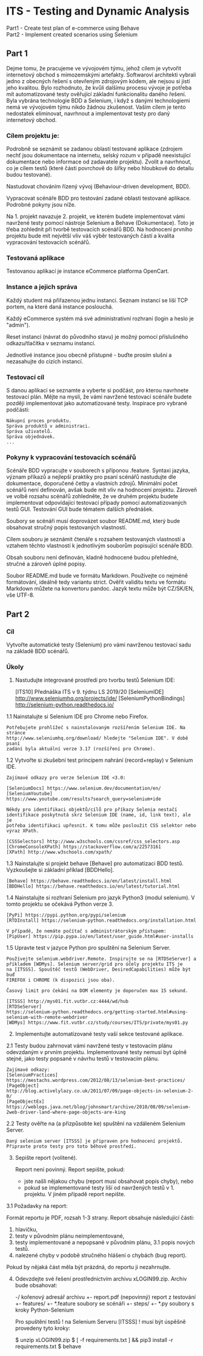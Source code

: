 # ITS - Testing and Dynamic Analysis

Part1 - Create test plan of e-commerce using Behave  
Part2 - Implement created scenarios using Selenium  

## Part 1
Dejme tomu, že pracujeme ve vývojovém týmu, jehož cílem je vytvořit internetový obchod s mimozemskými artefakty. Softwaroví architekti vybrali jedno z obecných řešení s otevřeným zdrojovým kódem, ale nejsou si jistí jeho kvalitou. Bylo rozhodnuto, že kvůli dalšímu procesu vývoje je potřeba mít automatizované testy ověřující základní funkcionalitu daného řešení. Byla vybrána technologie BDD a Selenium, i když s danými technologiemi nemá ve vývojovém týmu nikdo žádnou zkušenost. Vaším cílem je tento nedostatek eliminovat, navrhnout a implementovat testy pro daný internetový obchod.

### Cílem projektu je:
Podrobně se seznámit se zadanou oblastí testované aplikace (zdrojem nechť jsou dokumentace na internetu, selský rozum v případě neexistující dokumentace nebo informace od zadavatele projektu). Zvolit a navrhnout, co je cílem testů (které části povrchově do šířky nebo hloubkově do detailu budou testované).

Nastudovat chováním řízený vývoj (Behaviour-driven development, BDD).

Vypracovat scénáře BDD pro testování zadané oblasti testované aplikace. Podrobné pokyny jsou níže.

Na 1. projekt navazuje 2. projekt, ve kterém budete implementovat vámi navržené testy pomocí nástroje Selenium a Behave (Dokumentace). Toto je třeba zohlednit při tvorbě testovacích scénářů BDD. Na hodnocení prvního projektu bude mít největší vliv váš výběr testovaných částí a kvalita vypracování testovacích scénářů.

###  Testovaná aplikace

Testovanou aplikací je instance eCommerce platforma OpenCart.


### Instance a jejich správa
Každý student má přiřazenou jednu instanci. Seznam instancí se liší TCP portem, na které daná instance poslouchá.

Každý eCommerce systém má své administrativní rozhraní (login a heslo je "admin").

Reset instancí (návrat do původního stavu) je možný pomocí příslušného odkazu/tlačítka v seznamu instancí.

Jednotlivé instance jsou obecně přístupné - buďte prosím slušní a nezasahujte do cizích instancí.

### Testovací cíl
S danou aplikací se seznamte a vyberte si podčást, pro kterou navrhnete testovací plán. Mějte na mysli, že vámi navržené testovací scénáře budete později implementovat jako automatizované testy. Inspirace pro vybrané podčásti:

    Nákupní proces produktu.
    Správa produktů v administraci.
    Správa uživatelů.
    Správa objednávek.
    ...

### Pokyny k vypracování testovacích scénářů
Scénáře BDD vypracujte v souborech s příponou .feature. Syntaxi jazyka, význam příkazů a nejlepší praktiky pro psaní scénářů nastudujte dle dokumentace, doporučené četby a vlastních zdrojů. Minimální počet scénářů není definován, avšak bude mít vliv na hodnocení projektu. Zároveň ve volbě rozsahu scénářů zohledněte, že ve druhém projektu budete implementovat odpovídající testovací případy pomocí automatizovaných testů GUI. Testování GUI bude tématem dalších přednášek.

Soubory se scénáři musí doprovázet soubor README.md, který bude obsahovat stručný popis testovaných vlastností.

Cílem souboru je seznámit čtenáře s rozsahem testovaných vlastností a vztahem těchto vlastností k jednotlivým souborům popisující scénáře BDD.

Obsah souboru není definován, kladně hodnocené budou přehledné, stručné a zároveň úplné popisy.

Soubor README.md bude ve formátu Markdown. Používejte co nejméně formátování, ideálně tedy variantu strict. Ověřit validitu textu ve formátu Markdown můžete na konvertoru pandoc. Jazyk textu může být CZ/SK/EN, vše UTF-8.

## Part 2

### Cíl

Vytvořte automatické testy (Selenium) pro vámi navrženou testovací sadu na 
základě BDD scénářů.

### Úkoly

1. Nastudujte integrované prostředí pro tvorbu testů Selenium IDE:

    [ITS10] Přednáška ITS v 9. týdnu LS 2019/20
    [SeleniumIDE] http://www.seleniumhq.org/projects/ide/
    [SeleniumPythonBindings] http://selenium-python.readthedocs.io/

1.1 Nainstalujte si Selenium IDE pro Chrome nebo Firefox.

    Potřebujete prohlížeč s nainstalovaným rozšířením Selenium IDE. Na stránce
    http://www.seleniumhq.org/download/ hledejte "Selenium IDE". V době psaní
    zadání byla aktuální verze 3.17 (rozšíření pro Chrome).

1.2 Vytvořte si zkušební test principem nahrání (record+replay) v Selenium IDE.

    Zajímavé odkazy pro verze Selenium IDE <3.0:

    [SeleniumDocs] https://www.selenium.dev/documentation/en/
    [SeleniumYoutube]
    https://www.youtube.com/results?search_query=selenium+ide

    Někdy pro identifikaci objektů/cílů pro příkazy Selenia nestačí
    identifikace poskytnutá skrz Selenium IDE (name, id, link text), ale je
    potřeba identifikaci upřesnit. K tomu může posloužit CSS selektor nebo
    výraz XPath.

    [CSSSelectors] http://www.w3schools.com/cssref/css_selectors.asp
    [ChromeConsoleXPath] https://stackoverflow.com/a/22573161
    [XPath] http://www.w3schools.com/xpath/

1.3 Nainstalujte si projekt behave [Behave] pro automatizaci BDD testů. Vyzkoušejte
    si základní příklad [BDDHello].

    [Behave] https://behave.readthedocs.io/en/latest/install.html
    [BDDHello] https://behave.readthedocs.io/en/latest/tutorial.html

1.4 Nainstalujte si rozhraní Selenium pro jazyk Python3 (modul selenium). V tomto
    projektu se očekává Python verze 3.

    [PyPi] https://pypi.python.org/pypi/selenium
    [RTDInstall] https://selenium-python.readthedocs.org/installation.html

    V případě, že nemáte počítač s administrátorským přístupem:
    [PipUser] https://pip.pypa.io/en/latest/user_guide.html#user-installs

1.5 Upravte test v jazyce Python pro spuštění na Selenium Server.

    Používejte selenium.webdriver.Remote. Inspirujte se na [RTDSeServer] a
    příkladem [WDMys]. Selenium server/grid pro účely projektu ITS je
    na [ITSSS]. Spouštěč testů (WebDriver, DesiredCapabilities) může být buď
    FIREFOX i CHROME (k dispozici jsou oba).

    Časový limit pro čekání na DOM elementy je doporučen max 15 sekund.

    [ITSSS] http://mys01.fit.vutbr.cz:4444/wd/hub
    [RTDSeServer]
    https://selenium-python.readthedocs.org/getting-started.html#using-selenium-with-remote-webdriver
    [WDMys] https://www.fit.vutbr.cz/study/courses/ITS/private/mys01.py

2. Implementujte automatizované testy vaší sekce testované aplikace.

2.1 Testy budou zahrnovat vámi navržené testy v testovacím plánu odevzdaným
    v prvním projektu. Implementované testy nemusí byt úplně stejné, jako testy
    popsané v návrhu testů v testovacím plánu.

    Zajímavé odkazy:
    [SeleniumPractices]
    https://mestachs.wordpress.com/2012/08/13/selenium-best-practices/
    [PageObject]
    http://blog.activelylazy.co.uk/2011/07/09/page-objects-in-selenium-2-0/
    [PageObjectEx]
    https://weblogs.java.net/blog/johnsmart/archive/2010/08/09/selenium-2web-driver-land-where-page-objects-are-king

2.2 Testy ověřte na (a přizpůsobte ke) spuštění na vzdáleném Selenium Server.

    Daný selenium server [ITSSS] je připraven pro hodnocení projektů.
    Připravte proto testy pro toto běhové prostředí.

3. Sepište report (volitené).

   Report není povinný. Report sepište, pokud:
     * jste našli nějakou chybu (report musí obsahovat popis chyby), nebo
     * pokud se implementované testy liší od navržených testů v 1. projektu.
   V jiném případě report nepište.

3.1 Požadavky na report:

  Formát reportu je PDF, rozsah 1-3 strany. Report obsahuje následující části:

  1. hlavičku,
  2. testy v původním plánu neimplementované,
  3. testy implementované a nepopsané v původním plánu,
  3.1 popis nových testů.
  4. nalezené chyby v podobě stručného hlášení o chybách (bug report).

  Pokud by nějaká část měla být prázdná, do reportu ji nezahrnujte.

4. Odevzdejte své řešení prostřednictvím archivu xLOGIN99.zip. Archiv bude
   obsahovat:

    -/                  kořenový adresář archivu
     +- report.pdf      (nepovinný) report z testování
     +- features/
        +- *.feature    soubory se scénáři
        +- steps/
           +- *.py      soubory s kroky Python-Selenium


   Pro spuštění testů ! na Selenium Serveru [ITSSS] ! musí být úspěšně
   provedeny tyto kroky:

   $ unzip xLOGIN99.zip
   $ [ -f requirements.txt ] && pip3 install -r requirements.txt
   $ behave

